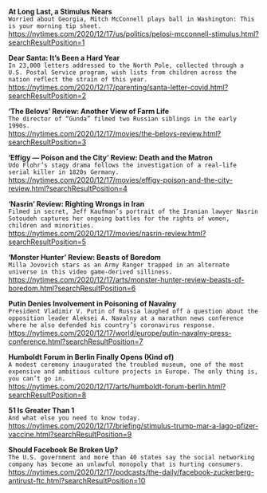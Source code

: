 **At Long Last, a Stimulus Nears**\
`Worried about Georgia, Mitch McConnell plays ball in Washington: This is your morning tip sheet.`\
https://nytimes.com/2020/12/17/us/politics/pelosi-mcconnell-stimulus.html?searchResultPosition=1

**Dear Santa: It’s Been a Hard Year**\
`In 23,000 letters addressed to the North Pole, collected through a U.S. Postal Service program, wish lists from children across the nation reflect the strain of this year.`\
https://nytimes.com/2020/12/17/parenting/santa-letter-covid.html?searchResultPosition=2

**‘The Belovs’ Review: Another View of Farm Life**\
`The director of “Gunda” filmed two Russian siblings in the early 1990s.`\
https://nytimes.com/2020/12/17/movies/the-belovs-review.html?searchResultPosition=3

**‘Effigy — Poison and the City’ Review: Death and the Matron**\
`Udo Flohr’s stagy drama follows the investigation of a real-life serial killer in 1820s Germany.`\
https://nytimes.com/2020/12/17/movies/effigy-poison-and-the-city-review.html?searchResultPosition=4

**‘Nasrin’ Review: Righting Wrongs in Iran**\
`Filmed in secret, Jeff Kaufman’s portrait of the Iranian lawyer Nasrin Sotoudeh captures her ongoing battles for the rights of women, children and minorities.`\
https://nytimes.com/2020/12/17/movies/nasrin-review.html?searchResultPosition=5

**‘Monster Hunter’ Review: Beasts of Boredom**\
`Milla Jovovich stars as an Army Ranger trapped in an alternate universe in this video game-derived silliness.`\
https://nytimes.com/2020/12/17/arts/monster-hunter-review-beasts-of-boredom.html?searchResultPosition=6

**Putin Denies Involvement in Poisoning of Navalny**\
`President Vladimir V. Putin of Russia laughed off a question about the opposition leader Aleksei A. Navalny at a marathon news conference where he also defended his country’s coronavirus response.`\
https://nytimes.com/2020/12/17/world/europe/putin-navalny-press-conference.html?searchResultPosition=7

**Humboldt Forum in Berlin Finally Opens (Kind of)**\
`A modest ceremony inaugurated the troubled museum, one of the most expensive and ambitious culture projects in Europe. The only thing is, you can’t go in.`\
https://nytimes.com/2020/12/17/arts/humboldt-forum-berlin.html?searchResultPosition=8

**51 Is Greater Than 1**\
`And what else you need to know today.`\
https://nytimes.com/2020/12/17/briefing/stimulus-trump-mar-a-lago-pfizer-vaccine.html?searchResultPosition=9

**Should Facebook Be Broken Up?**\
`The U.S. government and more than 40 states say the social networking company has become an unlawful monopoly that is hurting consumers.`\
https://nytimes.com/2020/12/17/podcasts/the-daily/facebook-zuckerberg-antirust-ftc.html?searchResultPosition=10

